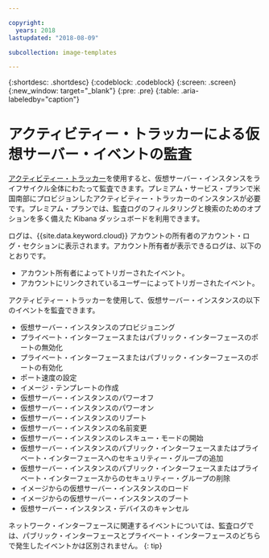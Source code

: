 ```yaml
---

copyright:
  years: 2018
lastupdated: "2018-08-09"

subcollection: image-templates

---
```


{:shortdesc: .shortdesc}
{:codeblock: .codeblock}
{:screen: .screen}
{:new_window: target="_blank"}
{:pre: .pre}
{:table: .aria-labeledby="caption"}

# アクティビティー・トラッカーによる仮想サーバー・イベントの監査

[アクティビティー・トラッカー](/docs/services/cloud-activity-tracker?topic=cloud-activity-tracker-activity_tracker_ov)を使用すると、仮想サーバー・インスタンスをライフサイクル全体にわたって監査できます。プレミアム・サービス・プランで米国南部にプロビジョンしたアクティビティー・トラッカーのインスタンスが必要です。プレミアム・プランでは、監査ログのフィルタリングと検索のためのオプションを多く備えた Kibana ダッシュボードを利用できます。

ログは、{{site.data.keyword.cloud}} アカウントの所有者のアカウント・ログ・セクションに表示されます。アカウント所有者が表示できるログは、以下のとおりです。
* アカウント所有者によってトリガーされたイベント。
* アカウントにリンクされているユーザーによってトリガーされたイベント。

アクティビティー・トラッカーを使用して、仮想サーバー・インスタンスの以下のイベントを監査できます。
* 仮想サーバー・インスタンスのプロビジョニング
* プライベート・インターフェースまたはパブリック・インターフェースのポートの無効化
* プライベート・インターフェースまたはパブリック・インターフェースのポートの有効化
* ポート速度の設定
* イメージ・テンプレートの作成
* 仮想サーバー・インスタンスのパワーオフ
* 仮想サーバー・インスタンスのパワーオン
* 仮想サーバー・インスタンスのリブート
* 仮想サーバー・インスタンスの名前変更
* 仮想サーバー・インスタンスのレスキュー・モードの開始
* 仮想サーバー・インスタンスのパブリック・インターフェースまたはプライベート・インターフェースへのセキュリティー・グループの追加
* 仮想サーバー・インスタンスのパブリック・インターフェースまたはプライベート・インターフェースからのセキュリティー・グループの削除
* イメージからの仮想サーバー・インスタンスのロード
* イメージからの仮想サーバー・インスタンスのブート
* 仮想サーバー・インスタンス・デバイスのキャンセル

ネットワーク・インターフェースに関連するイベントについては、監査ログでは、パブリック・インターフェースとプライベート・インターフェースのどちらで発生したイベントかは区別されません。
{: tip}
